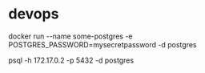 # devops


docker run --name some-postgres -e POSTGRES_PASSWORD=mysecretpassword -d postgres


psql -h 172.17.0.2 -p 5432 -d postgres